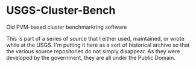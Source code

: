 # USGS-Cluster-Bench
Old PVM-based cluster benchmarkring software

This is part of a series of source that I either used, maintained, or wrote while at the USGS. I'm putting it here as a sort of historical archive so that the various source repositories do not simply disappear. As they were developed by the government, they are all under the Public Domain.
